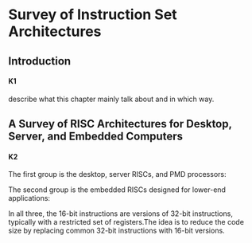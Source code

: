 # Survey of Instruction Set Architectures

## Introduction
#### K1
describe what this chapter mainly talk about and in which way.
## A Survey of RISC Architectures for Desktop, Server, and Embedded Computers
#### K2
The first group is the desktop, server RISCs, and PMD processors:

The second group is the embedded RISCs designed for lower-end applications:

In all three, the 16-bit instructions are versions of 32-bit instructions, typically with a restricted set of registers.The idea is to
reduce the code size by replacing common 32-bit instructions with 16-bit versions.

